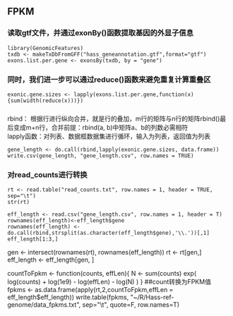 ## FPKM

### 读取gtf文件，并通过exonBy()函数提取基因的外显子信息  
```
library(GenomicFeatures)
txdb <- makeTxDbFromGFF("hass_geneannotation.gtf",format="gtf")
exons.list.per.gene <- exonsBy(txdb, by = "gene")
```

### 同时，我们进一步可以通过reduce()函数来避免重复计算重叠区
```
exonic.gene.sizes <- lapply(exons.list.per.gene,function(x){sum(width(reduce(x)))})
```
### 

rbind： 根据行进行纵向合并，就是行的叠加，m行的矩阵与n行的矩阵rbind()最后变成m+n行，合并前提：rbind(a, b)中矩阵a、b的列数必需相符  
lapply函数：对列表、数据框数据集进行循环，输入为列表，返回值为列表
```
gene_length <- do.call(rbind,lapply(exonic.gene.sizes, data.frame))
write.csv(gene_length, "gene_length.csv", row.names = TRUE)
```

### 对read_counts进行转换
```
rt <- read.table("read_counts.txt", row.names = 1, header = TRUE, sep="\t")
str(rt)
```

```
eff_length <- read.csv("gene_length.csv", row.names = 1, header = T)
rownames(eff_length)<-eff_length$gene 
rownames(eff_length) <- do.call(rbind,strsplit(as.character(eff_length$gene),'\\.'))[,1]
eff_length[1:3,]
```

gen <- intersect(rownames(rt), rownames(eff_length))
rt <- rt[gen,]
eff_length <- eff_length[gen, ]

countToFpkm <- function(counts, effLen){
  N <- sum(counts)
  exp( log(counts) + log(1e9) - log(effLen) - log(N) )
}
##count转换为FPKM值
fpkms <- as.data.frame(apply(rt,2,countToFpkm,effLen = eff_length$eff_length))
write.table(fpkms, "~/R/Hass-ref-genome/data_fpkms.txt", sep="\t", quote=F, row.names=T)
